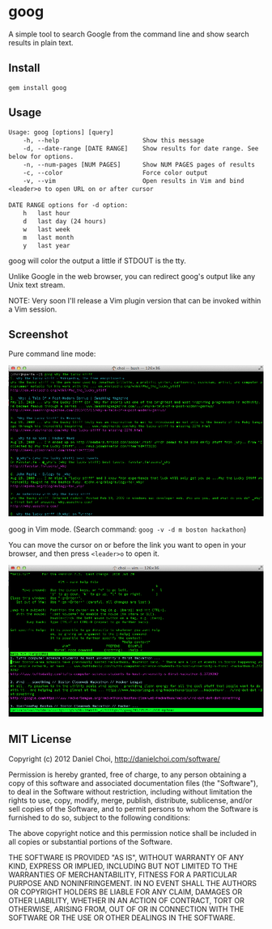 # goog

A simple tool to search Google from the command line and show search results in plain text.


## Install

    gem install goog


## Usage

```
Usage: goog [options] [query]
    -h, --help                       Show this message
    -d, --date-range [DATE RANGE]    Show results for date range. See below for options.
    -n, --num-pages [NUM PAGES]      Show NUM PAGES pages of results
    -c, --color                      Force color output
    -v, --vim                        Open results in Vim and bind <leader>o to open URL on or after cursor

DATE RANGE options for -d option:
    h   last hour
    d   last day (24 hours)
    w   last week
    m   last month
    y   last year

```

goog will color the output a little if STDOUT is the tty. 

Unlike Google in the web browser, you can redirect goog's output like any Unix text stream.

NOTE: Very soon I'll release a Vim plugin version that can be invoked within a Vim session.


## Screenshot

Pure command line mode:

![screenshot](https://github.com/danchoi/goog/raw/master/screenshot.png)

goog in Vim mode. (Search command: `goog -v -d m boston hackathon`)

You can move the cursor on or before the link you want to
open in your browser, and then press `<leader>o` to open it.

![screenshot](https://github.com/danchoi/goog/raw/master/screenshot-vim.png)

## MIT License 

Copyright (c) 2012 Daniel Choi, http://danielchoi.com/software/

Permission is hereby granted, free of charge, to any person obtaining
a copy of this software and associated documentation files (the
"Software"), to deal in the Software without restriction, including
without limitation the rights to use, copy, modify, merge, publish,
distribute, sublicense, and/or sell copies of the Software, and to
permit persons to whom the Software is furnished to do so, subject to
the following conditions:

The above copyright notice and this permission notice shall be
included in all copies or substantial portions of the Software.

THE SOFTWARE IS PROVIDED "AS IS", WITHOUT WARRANTY OF ANY KIND,
EXPRESS OR IMPLIED, INCLUDING BUT NOT LIMITED TO THE WARRANTIES OF
MERCHANTABILITY, FITNESS FOR A PARTICULAR PURPOSE AND
NONINFRINGEMENT. IN NO EVENT SHALL THE AUTHORS OR COPYRIGHT HOLDERS BE
LIABLE FOR ANY CLAIM, DAMAGES OR OTHER LIABILITY, WHETHER IN AN ACTION
OF CONTRACT, TORT OR OTHERWISE, ARISING FROM, OUT OF OR IN CONNECTION
WITH THE SOFTWARE OR THE USE OR OTHER DEALINGS IN THE SOFTWARE.


